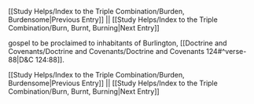 [[Study Helps/Index to the Triple Combination/Burden, Burdensome|Previous Entry]]  ||  [[Study Helps/Index to the Triple Combination/Burn, Burnt, Burning|Next Entry]]

 gospel to be proclaimed to inhabitants of Burlington, [[Doctrine and Covenants/Doctrine and Covenants/Doctrine and Covenants 124#^verse-88|D&C 124:88]].

[[Study Helps/Index to the Triple Combination/Burden, Burdensome|Previous Entry]]  ||  [[Study Helps/Index to the Triple Combination/Burn, Burnt, Burning|Next Entry]]